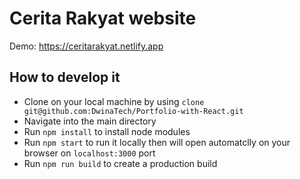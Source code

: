 # Cerita Rakyat website
 
  Demo: https://ceritarakyat.netlify.app
  
## How to develop it
- Clone on your local machine by using `clone git@github.com:DwinaTech/Portfolio-with-React.git`
- Navigate into the main directory
- Run `npm install` to install node modules
- Run `npm start` to run it locally then will open automatclly on your browser on `localhost:3000` port
- Run `npm run build` to create a production build
